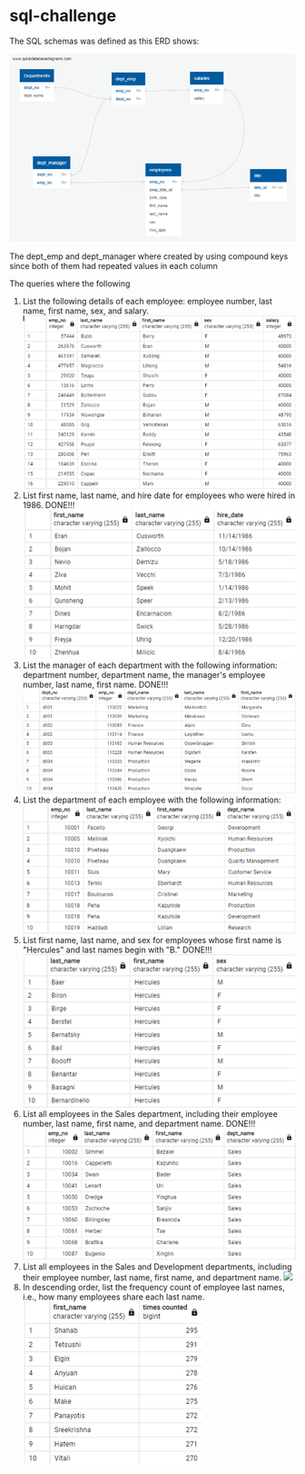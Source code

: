 # sql-challenge

The SQL schemas was defined as this ERD shows:

![](Employee_ERD.png)

The dept_emp and dept_manager where created by using compound keys since both of them had repeated values in each column

The queries where the following 
1. List the following details of each employee: employee number, last name, first name, sex, and salary.
![](Reference_images/1stQuery.png)
2. List first name, last name, and hire date for employees who were hired in 1986. DONE!!!
![](Reference_images/2ndQuery.png)
3. List the manager of each department with the following information: 
department number, department name, the manager's employee number, last name, first name. DONE!!!
![](Reference_images/3rdQuery.png)
4. List the department of each employee with the following information: 
![](Reference_images/4thQuery.png)
5. List first name, last name, and sex for employees whose first name is "Hercules" and last names begin with "B." DONE!!!
![](Reference_images/5thQuery.png)
6. List all employees in the Sales department, including their employee number, last name, first name, and department name. DONE!!!
![](Reference_images/6thQuery.png)
7. List all employees in the Sales and Development departments, including their employee number, last name, first name, and department name.
![](Reference_images/7thQuery.png1stQuery.png)
8. In descending order, list the frequency count of employee last names, i.e., how many employees share each last name.
![](Reference_images/8thQuery.png)
